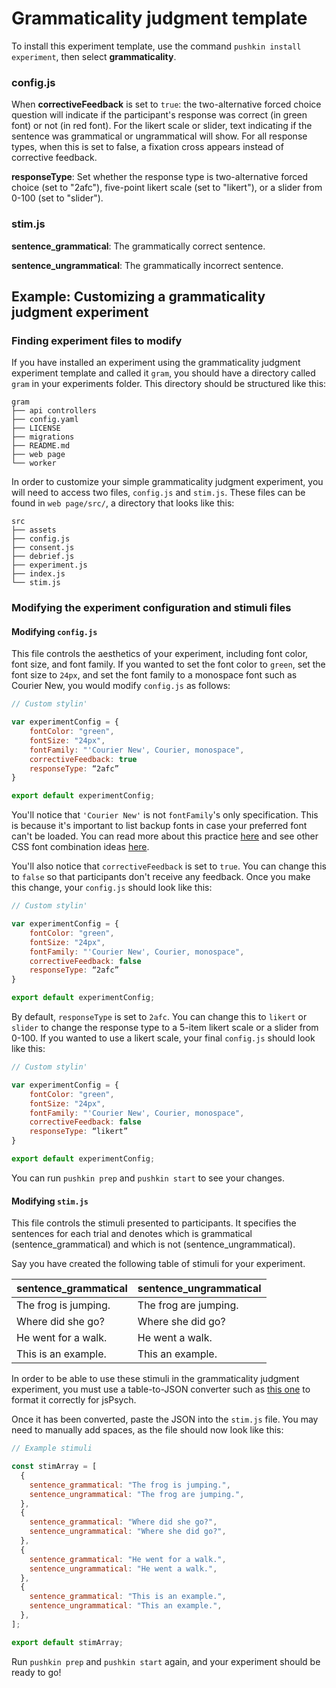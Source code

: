 # Grammaticality judgment template

To install this experiment template, use the command `pushkin install experiment`, then select **grammaticality**.

### config.js

When **correctiveFeedback** is set to `true`: the two-alternative forced choice question will indicate if the participant's response was correct \(in green font\) or not \(in red font\). For the likert scale or slider, text indicating if the sentence was grammatical or ungrammatical will show. For all response types, when this is set to false, a fixation cross appears instead of corrective feedback.

**responseType**: Set whether the response type is two-alternative forced choice \(set to "2afc"\), five-point likert scale \(set to "likert"\), or a slider from 0-100 \(set to "slider"\).

### stim.js

**sentence_grammatical**: The grammatically correct sentence.

**sentence_ungrammatical**: The grammatically incorrect sentence.

## Example: Customizing a grammaticality judgment experiment

### Finding experiment files to modify

If you have installed an experiment using the grammaticality judgment experiment template and called it `gram`, you should have a directory called `gram` in your experiments folder. This directory should be structured like this:

```example
gram
├── api controllers
├── config.yaml
├── LICENSE
├── migrations
├── README.md
├── web page
└── worker
```

In order to customize your simple grammaticality judgment experiment, you will need to access two files, `config.js` and `stim.js`. These files can be found in `web page/src/`, a directory that looks like this:

```example
src
├── assets
├── config.js
├── consent.js
├── debrief.js
├── experiment.js
├── index.js
└── stim.js
```

### Modifying the experiment configuration and stimuli files

#### Modifying `config.js`

This file controls the aesthetics of your experiment, including font color, font size, and font family. If you wanted to set the font color to `green`, set the font size to `24px`, and set the font family to a monospace font such as Courier New, you would modify `config.js` as follows:

```javascript
// Custom stylin'

var experimentConfig = {
    fontColor: "green",
    fontSize: "24px",
    fontFamily: "'Courier New', Courier, monospace",
    correctiveFeedback: true
    responseType: “2afc”
}

export default experimentConfig;
```

You'll notice that `'Courier New'` is not `fontFamily`'s only specification. This is because it's important to list backup fonts in case your preferred font can't be loaded. You can read more about this practice [here](https://discuss.codecademy.com/t/how-many-fallback-fonts-should-i-have/363586) and see other CSS font combination ideas [here](https://www.w3schools.com/cssref/css_websafe_fonts.asp).

You'll also notice that `correctiveFeedback` is set to `true`. You can change this to `false` so that participants don't receive any feedback. Once you make this change, your `config.js` should look like this:

```javascript
// Custom stylin'

var experimentConfig = {
    fontColor: "green",
    fontSize: "24px",
    fontFamily: "'Courier New', Courier, monospace",
    correctiveFeedback: false
    responseType: “2afc”
}

export default experimentConfig;
```

By default, `responseType` is set to `2afc`. You can change this to `likert` or `slider` to change the response type to a 5-item likert scale or a slider from 0-100. If you wanted to use a likert scale, your final `config.js` should look like this:

```javascript
// Custom stylin'

var experimentConfig = {
    fontColor: "green",
    fontSize: "24px",
    fontFamily: "'Courier New', Courier, monospace",
    correctiveFeedback: false
    responseType: “likert”
}

export default experimentConfig;
```

You can run `pushkin prep` and `pushkin start` to see your changes.

#### Modifying `stim.js`

This file controls the stimuli presented to participants. It specifies the sentences for each trial and denotes which is grammatical (sentence_grammatical) and which is not (sentence_ungrammatical).

Say you have created the following table of stimuli for your experiment.

| sentence_grammatical  | sentence_ungrammatical |
| --------------------- | ---------------------- |
| The frog is jumping\. | The frog are jumping\. |
| Where did she go?     | Where she did go?      |
| He went for a walk\.  | He went a walk\.       |
| This is an example\.  | This an example\.      |

In order to be able to use these stimuli in the grammaticality judgment experiment, you must use a table-to-JSON converter such as [this one](https://tableconvert.com/) to format it correctly for jsPsych.

Once it has been converted, paste the JSON into the `stim.js` file. You may need to manually add spaces, as the file should now look like this:

```javascript
// Example stimuli

const stimArray = [
  {
    sentence_grammatical: "The frog is jumping.",
    sentence_ungrammatical: "The frog are jumping.",
  },
  {
    sentence_grammatical: "Where did she go?",
    sentence_ungrammatical: "Where she did go?",
  },
  {
    sentence_grammatical: "He went for a walk.",
    sentence_ungrammatical: "He went a walk.",
  },
  {
    sentence_grammatical: "This is an example.",
    sentence_ungrammatical: "This an example.",
  },
];

export default stimArray;
```

Run `pushkin prep` and `pushkin start` again, and your experiment should be ready to go!
